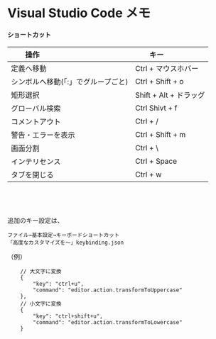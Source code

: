 # Visual Studio Code メモ

#### ショートカット

|　　操作                                |　　キー                    |
|:--------------------------------------|:---------------------------|
| 定義へ移動                             |  Ctrl + マウスホバー       |
| シンボルへ移動(「:」でグループごと)      |  Ctrl + Shift + o          |
| 矩形選択                               |  Shift + Alt + ドラッグ    |
| グローバル検索                          |  Ctrl Shivt + f            |
| コメントアウト                          |  Ctrl + /                  |
| 警告・エラーを表示                      |  Ctrl + Shift + m          |
| 画面分割                               |  Ctrl + \                  |
| インテリセンス                         |  Ctrl + Space              |
| タブを閉じる                           |  Ctrl + w                 |

  
　  
　  
　  
追加のキー設定は、
```
ファイル→基本設定→キーボードショートカット
「高度なカスタマイズを～」keybinding.json
```
（例）
```
    // 大文字に変換
    {
        "key": "ctrl+u",
        "command": "editor.action.transformToUppercase"
    },
    // 小文字に変換
    {
        "key": "ctrl+shift+u",
        "command": "editor.action.transformToLowercase"
    }
```
